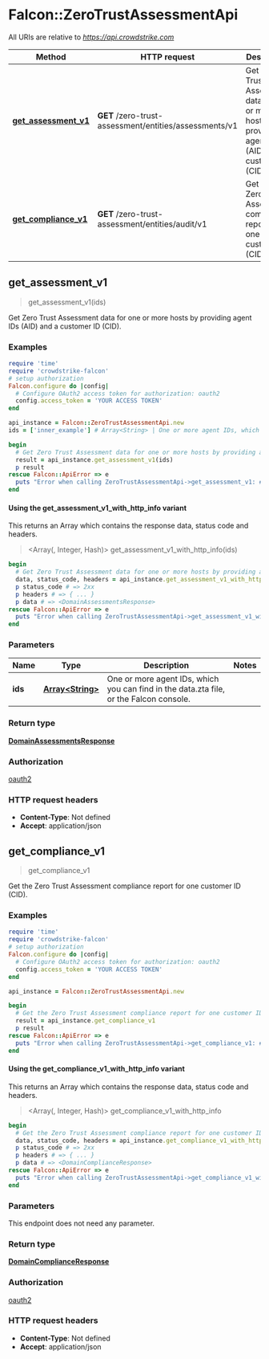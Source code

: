 # Falcon::ZeroTrustAssessmentApi

All URIs are relative to *https://api.crowdstrike.com*

| Method | HTTP request | Description |
| ------ | ------------ | ----------- |
| [**get_assessment_v1**](ZeroTrustAssessmentApi.md#get_assessment_v1) | **GET** /zero-trust-assessment/entities/assessments/v1 | Get Zero Trust Assessment data for one or more hosts by providing agent IDs (AID) and a customer ID (CID). |
| [**get_compliance_v1**](ZeroTrustAssessmentApi.md#get_compliance_v1) | **GET** /zero-trust-assessment/entities/audit/v1 | Get the Zero Trust Assessment compliance report for one customer ID (CID). |


## get_assessment_v1

> <DomainAssessmentsResponse> get_assessment_v1(ids)

Get Zero Trust Assessment data for one or more hosts by providing agent IDs (AID) and a customer ID (CID).

### Examples

```ruby
require 'time'
require 'crowdstrike-falcon'
# setup authorization
Falcon.configure do |config|
  # Configure OAuth2 access token for authorization: oauth2
  config.access_token = 'YOUR ACCESS TOKEN'
end

api_instance = Falcon::ZeroTrustAssessmentApi.new
ids = ['inner_example'] # Array<String> | One or more agent IDs, which you can find in the data.zta file, or the Falcon console.

begin
  # Get Zero Trust Assessment data for one or more hosts by providing agent IDs (AID) and a customer ID (CID).
  result = api_instance.get_assessment_v1(ids)
  p result
rescue Falcon::ApiError => e
  puts "Error when calling ZeroTrustAssessmentApi->get_assessment_v1: #{e}"
end
```

#### Using the get_assessment_v1_with_http_info variant

This returns an Array which contains the response data, status code and headers.

> <Array(<DomainAssessmentsResponse>, Integer, Hash)> get_assessment_v1_with_http_info(ids)

```ruby
begin
  # Get Zero Trust Assessment data for one or more hosts by providing agent IDs (AID) and a customer ID (CID).
  data, status_code, headers = api_instance.get_assessment_v1_with_http_info(ids)
  p status_code # => 2xx
  p headers # => { ... }
  p data # => <DomainAssessmentsResponse>
rescue Falcon::ApiError => e
  puts "Error when calling ZeroTrustAssessmentApi->get_assessment_v1_with_http_info: #{e}"
end
```

### Parameters

| Name | Type | Description | Notes |
| ---- | ---- | ----------- | ----- |
| **ids** | [**Array&lt;String&gt;**](String.md) | One or more agent IDs, which you can find in the data.zta file, or the Falcon console. |  |

### Return type

[**DomainAssessmentsResponse**](DomainAssessmentsResponse.md)

### Authorization

[oauth2](../README.md#oauth2)

### HTTP request headers

- **Content-Type**: Not defined
- **Accept**: application/json


## get_compliance_v1

> <DomainComplianceResponse> get_compliance_v1

Get the Zero Trust Assessment compliance report for one customer ID (CID).

### Examples

```ruby
require 'time'
require 'crowdstrike-falcon'
# setup authorization
Falcon.configure do |config|
  # Configure OAuth2 access token for authorization: oauth2
  config.access_token = 'YOUR ACCESS TOKEN'
end

api_instance = Falcon::ZeroTrustAssessmentApi.new

begin
  # Get the Zero Trust Assessment compliance report for one customer ID (CID).
  result = api_instance.get_compliance_v1
  p result
rescue Falcon::ApiError => e
  puts "Error when calling ZeroTrustAssessmentApi->get_compliance_v1: #{e}"
end
```

#### Using the get_compliance_v1_with_http_info variant

This returns an Array which contains the response data, status code and headers.

> <Array(<DomainComplianceResponse>, Integer, Hash)> get_compliance_v1_with_http_info

```ruby
begin
  # Get the Zero Trust Assessment compliance report for one customer ID (CID).
  data, status_code, headers = api_instance.get_compliance_v1_with_http_info
  p status_code # => 2xx
  p headers # => { ... }
  p data # => <DomainComplianceResponse>
rescue Falcon::ApiError => e
  puts "Error when calling ZeroTrustAssessmentApi->get_compliance_v1_with_http_info: #{e}"
end
```

### Parameters

This endpoint does not need any parameter.

### Return type

[**DomainComplianceResponse**](DomainComplianceResponse.md)

### Authorization

[oauth2](../README.md#oauth2)

### HTTP request headers

- **Content-Type**: Not defined
- **Accept**: application/json

